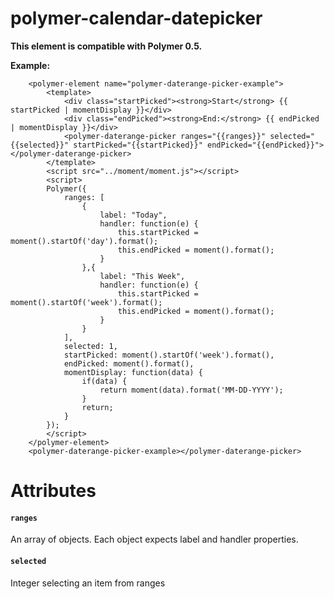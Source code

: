 # polymer-calendar-datepicker

**This element is compatible with Polymer 0.5.**

__Example:__

```
	<polymer-element name="polymer-daterange-picker-example">
		<template>
			<div class="startPicked"><strong>Start</strong> {{ startPicked | momentDisplay }}</div>
			<div class="endPicked"><strong>End:</strong> {{ endPicked | momentDisplay }}</div>
			<polymer-daterange-picker ranges="{{ranges}}" selected="{{selected}}" startPicked="{{startPicked}}" endPicked="{{endPicked}}"></polymer-daterange-picker>
		</template>
		<script src="../moment/moment.js"></script>
		<script>
		Polymer({
			ranges: [
				{
					label: "Today",
					handler: function(e) {
						this.startPicked = moment().startOf('day').format();
						this.endPicked = moment().format();
					}
				},{
					label: "This Week",
					handler: function(e) {
						this.startPicked = moment().startOf('week').format();
						this.endPicked = moment().format();
					}
				}
			],
			selected: 1,
			startPicked: moment().startOf('week').format(),
			endPicked: moment().format(),
			momentDisplay: function(data) {
				if(data) {
					return moment(data).format('MM-DD-YYYY');
				}
				return;
			}
		});
		</script>
	</polymer-element>
	<polymer-daterange-picker-example></polymer-daterange-picker>
```
# Attributes

#### `ranges`

An array of objects. Each object expects label and handler properties.

#### `selected`

Integer selecting an item from ranges